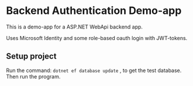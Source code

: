 # Backend Authentication Demo-app
This is a demo-app for a ASP.NET WebApi backend app.  
  
Uses Microsoft Identity and some role-based oauth login with JWT-tokens. 

## Setup project
Run the command: ```dotnet ef database update``` , to get the test database. 
Then run the program. 

